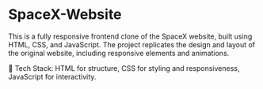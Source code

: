 # SpaceX-Website
This is a fully responsive frontend clone of the SpaceX website, built using HTML, CSS, and JavaScript. The project replicates the design and layout of the original website, including responsive elements and animations.

🔧 Tech Stack:
HTML for structure, 
CSS for styling and responsiveness, 
JavaScript for interactivity.


